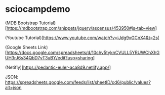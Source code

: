 # sciocampdemo

(MDB Bootstrap Tutorial)[https://mdbootstrap.com/snippets/jquery/ascensus/453950#js-tab-view]

(Youtube Tutorial)[https://www.youtube.com/watch?v=iJdg9vGCnX4&t=2s]

(Google Sheets Link)[https://docs.google.com/spreadsheets/d/10chv5tyknCVULL5YRUWChXhGUH3rJ6s34QbD7vT3uBY/edit?usp=sharing]

(Netifly)[https://pedantic-euler-aca8d9.netlify.app/]

JSON: https://spreadsheets.google.com/feeds/list/sheetID/od6/public/values?alt=json